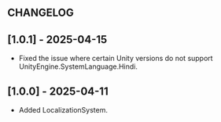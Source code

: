 ## CHANGELOG

## [1.0.1] - 2025-04-15
- Fixed the issue where certain Unity versions do not support UnityEngine.SystemLanguage.Hindi.

## [1.0.0] - 2025-04-11
- Added LocalizationSystem.